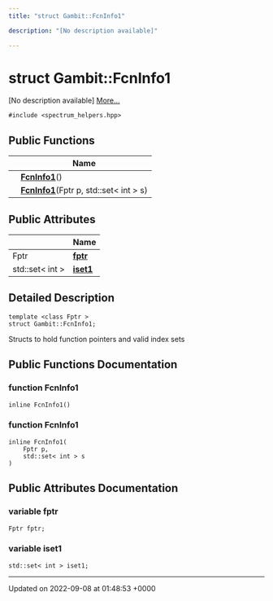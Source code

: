 ```yaml
---
title: "struct Gambit::FcnInfo1"

description: "[No description available]"

---
```


# struct Gambit::FcnInfo1



[No description available] [More...](#detailed-description)


`#include <spectrum_helpers.hpp>`

## Public Functions

|                | Name           |
| -------------- | -------------- |
| | **[FcnInfo1](/documentation/code/classes/structgambit_1_1fcninfo1/#function-gambitfcninfo1-fcninfo1)**() |
| | **[FcnInfo1](/documentation/code/classes/structgambit_1_1fcninfo1/#function-gambitfcninfo1-fcninfo1)**(Fptr p, std::set< int > s) |

## Public Attributes

|                | Name           |
| -------------- | -------------- |
| Fptr | **[fptr](/documentation/code/classes/structgambit_1_1fcninfo1/#variable-gambitfcninfo1-fptr)**  |
| std::set< int > | **[iset1](/documentation/code/classes/structgambit_1_1fcninfo1/#variable-gambitfcninfo1-iset1)**  |

## Detailed Description

```
template <class Fptr >
struct Gambit::FcnInfo1;
```


Structs to hold function pointers and valid index sets 

## Public Functions Documentation

### function FcnInfo1

```
inline FcnInfo1()
```


### function FcnInfo1

```
inline FcnInfo1(
    Fptr p,
    std::set< int > s
)
```


## Public Attributes Documentation

### variable fptr

```
Fptr fptr;
```


### variable iset1

```
std::set< int > iset1;
```


-------------------------------

Updated on 2022-09-08 at 01:48:53 +0000